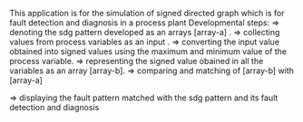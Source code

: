 This application is for the simulation of signed directed graph which is for fault detection and diagnosis in a process plant
Developmental steps:
 => denoting the sdg  pattern developed  as an arrays [array-a] .
 => collecting values from process variables as an input .
 => converting the input value obtained into signed values using the maximum and minimum value of the process variable.
 => representing the signed value obained in all the variables as an array [array-b].
 => comparing and matching of [array-b] with [array-a] 

 => displaying the fault pattern matched with the sdg pattern and its fault detection and diagnosis
 
